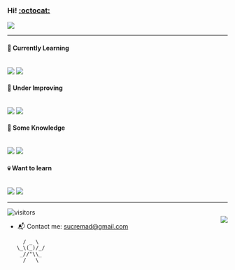 ### Hi!  [:octocat:](https://cybling.wordpress.com/)
![](https://data.whicdn.com/images/178210320/original.gif) 

-------
<!--
**sucremad/sucremad** is a ✨ _special_ ✨ repository because its `README.md` (this file) appears on your GitHub profile.

Here are some ideas to get you started:

- 🔭 I’m currently working on a telegram bot
- 🌱 I’m currently learning Ruby, C, 
- 👯 I’m looking to collaborate on ...
- 🤔 I’m looking for help with ...
- 💬 Ask me about ...
- 📫 How to reach me: ...
- 😄 Pronouns: ...
- ⚡ Fun fact: ...

--->


<!--

- :octopus: I am currently a third year Computer Engineering student.- 
* :volcano: I am currently intereseted in Cyber Security - _Pure New_  
    <br/> <br/>

----
-->

 #### :rabbit: Currently Learning  <br/>  <br/> 
  ![](https://img.shields.io/badge/-Ruby-red?style=flat&logo=ruby)
  ![](https://img.shields.io/badge/-CLanguage-71a1bc?style=flat&logo=c)
  
  
  #### :paw_prints: Under Improving  <br/>  <br/>
  ![](https://img.shields.io/badge/-Python-68c171?style=flat&logo=Python)
  ![](https://img.shields.io/badge/-Linux-555156?style=flat&logo=linux)

 #### :frog: Some Knowledge  <br/> <br/>
  ![](https://img.shields.io/badge/-Csharp-b094b5?style=flat&logo=cs)
   ![](https://img.shields.io/badge/-Java-b55655?style=flat&logo=java)
  
 #### :skull: Want to learn   <br/> <br/>
  ![](https://img.shields.io/badge/-Rust-pink?style=flat&logo=rust)
  ![](https://img.shields.io/badge/-GoLang-white?style=flat&logo=golang) <br/>
 
----

![visitors](https://visitor-badge.glitch.me/badge?page_id=sucremad.311505578})
<br/>
<img align="right" src="https://github-readme-stats.vercel.app/api/top-langs/?username=sucremad&&hide=Jupyter Notebook&&langs_count=5&line_height=35&theme=yellow" />
* :mailbox_with_mail: Contact me: 
 sucremad@gmail.com <br/>
```
     / _ \         
   \_\(_)/_/    
    _//"\\_     
     /   \         

```

<!-- 
[![Readme Quotes](https://quotes-github-readme.vercel.app/api?type=horizontal)](https://github.com/piyushsuthar/github-readme-quotes)

----
[![Sucremad's github stats](https://github-readme-stats.vercel.app/api?username=sucremad)](https://github.com/sucremad/github-readme-stats)
-->
